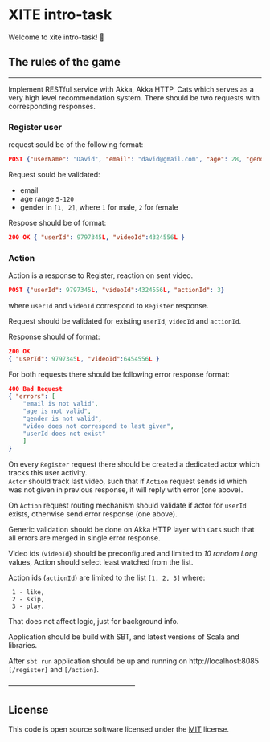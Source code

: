 # XITE intro-task #

Welcome to xite intro-task! 🤩

## The rules of the game ##

----------------------------------------------------------------------------------------------------------------------------------------------------------------------------
Implement RESTful service with Akka, Akka HTTP, Cats which serves as a very high level recommendation system.
There should be two requests with corresponding responses.

### Register user  
request sould be of the following format:  
```json
POST {"userName": "David", "email": "david@gmail.com", "age": 28, "gender": 1}
```

Request sould be validated:
- email
- age range `5-120`
- gender in `[1, 2]`, where `1` for male, `2` for female

Respose should be of format:  
```json
200 OK { "userId": 9797345L, "videoId":4324556L }
```

### Action  
Action is a response to Register, reaction on sent video.  
```json
POST {"userId": 9797345L, "videoId":4324556L, "actionId": 3}
```

where `userId` and `videoId` correspond to `Register` response.

Request should be validated for existing `userId`, `videoId` and `actionId`.

Response should of format:  
```json
200 OK
{ "userId": 9797345L, "videoId":6454556L }
```

For both requests there should be following error response format:  
```json
400 Bad Request
{ "errors": [
    "email is not valid",
    "age is not valid",
    "gender is not valid",
    "video does not correspond to last given",
    "userId does not exist"
    ]
}
```

On every `Register` request there should be created a dedicated actor which tracks this user activity.  
`Actor` should track last video, such that if `Action` request sends id which was not given in previous response, it will reply with error (one above).

On `Action` request routing mechanism should validate if actor for `userId` exists, otherwise send error response (one above).

Generic validation should be done on Akka HTTP layer with `Cats` such that all errors are merged in single error response.

Video ids (`videoId`) should be preconfigured and limited to _10 random Long_ values, Action should select least watched from the list.

Action ids (`actionId`) are limited to the list `[1, 2, 3]` where:
```
 1 - like,
 2 - skip,
 3 - play.
```
That does not affect logic, just for background info.

Application should be build with SBT, and latest versions of Scala and libraries.

After `sbt run` application should be up and running on http://localhost:8085 `[/register]` and `[/action]`.

——————————————————
## License ##

This code is open source software licensed under the
[MIT](https://opensource.org/licenses/MIT) license.
